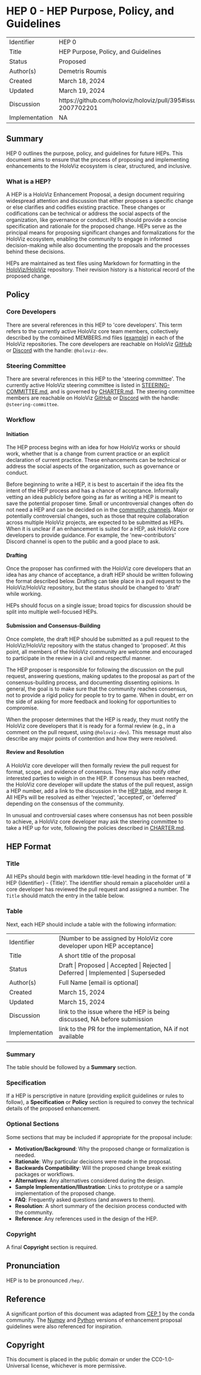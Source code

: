 # HEP 0 - HEP Purpose, Policy, and Guidelines

<table>
<tr><td> Identifier </td><td> HEP 0 </td>
<tr><td> Title </td><td> HEP Purpose, Policy, and Guidelines </td>
<tr><td> Status </td><td> Proposed </td></tr>
<tr><td> Author(s) </td><td> Demetris Roumis </td></tr>
<tr><td> Created </td><td> March 18, 2024</td></tr>
<tr><td> Updated </td><td> March 19, 2024</td></tr>
<tr><td> Discussion </td><td> https://github.com/holoviz/holoviz/pull/395#issuecomment-2007702201 </td></tr>
<tr><td> Implementation </td><td> NA </td></tr>
</table>

## Summary

HEP 0 outlines the purpose, policy, and guidelines for future HEPs. This document aims to ensure that the process of proposing and implementing enhancements to the HoloViz ecosystem is clear, structured, and inclusive.

### What is a HEP?

A HEP is a HoloViz Enhancement Proposal, a design document requiring widespread attention and discussion that either proposes a specific change or else clarifies and codifies existing practice. These changes or codifications can be technical or address the social aspects of the organization, like governance or conduct. HEPs should provide a concise specification and rationale for the proposed change. HEPs serve as the principal means for proposing significant changes and formalizations for the HoloViz ecosystem, enabling the community to engage in informed decision-making while also documenting the proposals and the processes behind these decisions.

HEPs are maintained as text files using Markdown for formatting in the [HoloViz/HoloViz](https://github.com/holoviz/holoviz) repository. Their revision history is a historical record of the proposed change.

## Policy
### Core Developers
There are several references in this HEP to 'core developers'. This term refers to the currently active HoloViz core team members, collectively described by the combined MEMBERS.md files ([example](https://github.com/holoviz/holoviz/blob/main/doc/governance/project-docs/MEMBERS.md
)) in each of the HoloViz repositories. The core developers are reachable on HoloViz [GitHub](https://github.com/holoviz/holoviz) or [Discord](https://discord.gg/rb6gPXbdAr) with the handle: `@holoviz-dev`.

### Steering Committee
There are several references in this HEP to the 'steering committee'. The currently active HoloViz steering committee is listed in [STEERING-COMMITTEE.md](https://github.com/holoviz/holoviz/blob/main/doc/governance/org-docs/STEERING-COMMITTEE.md), and is governed by [CHARTER.md](https://github.com/holoviz/holoviz/blob/main/doc/governance/org-docs/CHARTER.md). The steering committee members are reachable on HoloViz [GitHub](https://github.com/holoviz/holoviz) or [Discord](https://discord.gg/rb6gPXbdAr) with the handle: `@steering-committee`.

### Workflow
#### Initiation
The HEP process begins with an idea for how HoloViz works or should work, whether that is a change from current practice or an explicit declaration of current practice. These enhancements can be technical or address the social aspects of the organization, such as governance or conduct. 

Before beginning to write a HEP, it is best to ascertain if the idea fits the intent of the HEP process and has a chance of acceptance. Informally vetting an idea publicly before going as far as writing a HEP is meant to save the potential proposer time. Small or uncontroversial changes often do not need a HEP and can be decided on in the [community channels](https://holoviz.org/community.html). Major or potentially controversial changes, such as those that require collaboration across multiple HoloViz projects, are expected to be submitted as HEPs. When it is unclear if an enhancement is suited for a HEP, ask HoloViz core developers to provide guidance. For example, the 'new-contributors' Discord channel is open to the public and a good place to ask.

#### Drafting
Once the proposer has confirmed with the HoloViz core developers that an idea has any chance of acceptance, a draft HEP should be written following the format described below. Drafting can take place in a pull request to the HoloViz/HoloViz repository, but the status should be changed to 'draft' while working.

HEPs should focus on a single issue; broad topics for discussion should be split into multiple well-focused HEPs.

#### Submission and Consensus-Building 
Once complete, the draft HEP should be submitted as a pull request to the HoloViz/HoloViz repository with the status changed to 'proposed'. At this point, all members of the HoloViz community are welcome and encouraged to participate in the review in a civil and respectful manner.

The HEP proposer is responsible for following the discussion on the pull request, answering questions, making updates to the proposal as part of the consensus-building process, and documenting dissenting opinions. In general, the goal is to make sure that the community reaches consensus, not to provide a rigid policy for people to try to game. When in doubt, err on the side of asking for more feedback and looking for opportunities to compromise.

When the proposer determines that the HEP is ready, they must notify the HoloViz core developers that it is ready for a formal review (e.g., in a comment on the pull request, using `@holoviz-dev`). This message must also describe any major points of contention and how they were resolved. 

#### Review and Resolution
A HoloViz core developer will then formally review the pull request for format, scope, and evidence of consensus. They may also notify other interested parties to weigh in on the HEP. If consensus has been reached, the HoloViz core developer will update the status of the pull request, assign a HEP number, add a link to the discussion in the [HEP table](accepted_heps.md), and merge it. All HEPs will be resolved as either 'rejected', 'accepted', or 'deferred' depending on the consensus of the community.

In unusual and controversial cases where consensus has not been possible to achieve, a HoloViz core developer may ask the steering committee to take a HEP up for vote, following the policies described in [CHARTER.md](https://github.com/holoviz/holoviz/blob/main/doc/governance/org-docs/CHARTER.md).

## HEP Format


### Title
All HEPs should begin with markdown title-level heading in the format of '# HEP {Identifier} - {Title}'. The identifier should remain a placeholder until a core developer has reviewed the pull request and assigned a number. The `Title` should match the entry in the table below.

### Table
Next, each HEP should include a table with the following information:

<table>
<tr><td> Identifier </td><td> [Number to be assigned by HoloViz core developer upon HEP acceptance] </td>
<tr><td> Title </td><td> A short title of the proposal </td>
<tr><td> Status </td><td> Draft | Proposed | Accepted | Rejected | Deferred | Implemented | Superseded </td></tr>
<tr><td> Author(s) </td><td> Full Name [email is optional] </td></tr>
<tr><td> Created </td><td> March 15, 2024</td></tr>
<tr><td> Updated </td><td> March 15, 2024</td></tr>
<tr><td> Discussion </td><td> link to the issue where the HEP is being discussed, NA before submission </td></tr>
<tr><td> Implementation </td><td> link to the PR for the implementation, NA if not available </td></tr>
</table>

### Summary
The table should be followed by a **Summary** section.

### Specification
If a HEP is perscriptive in nature (providing explicit guidelines or rules to follow), a **Specification** or **Policy** section is required to convey the technical details of the proposed enhancement.

### Optional Sections
Some sections that may be
included if appropriate for the proposal include:

- **Motivation/Background**: Why the proposed change or formalization is needed.
- **Rationale**: Why particular decisions were made in the proposal.
- **Backwards Compatibility**: Will the proposed change break existing packages or workflows.
- **Alternatives**: Any alternatives considered during the design.
- **Sample Implementation/Illustration**: Links to prototype or a sample implementation of the proposed change.
- **FAQ**: Frequently asked questions (and answers to them).
- **Resolution**: A short summary of the decision process conducted with the community.
- **Reference**: Any references used in the design of the HEP.

### Copyright
A final **Copyright** section is required.

## Pronunciation
HEP is to be pronounced `/hep/`.

## Reference
A significant portion of this document was adapted from [CEP 1](https://github.com/conda-incubator/ceps/blob/main/cep-1.md) by the conda community. The [Numpy](https://numpy.org/neps/nep-0000.html) and [Python](https://peps.python.org/pep-0001/) versions of enhancement proposal guidelines were also referenced for inspiration.

## Copyright
This document is placed in the public domain or under the CC0-1.0-Universal license, whichever is more permissive.

